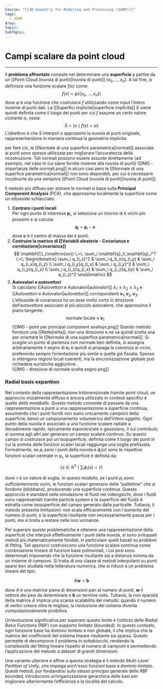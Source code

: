 ```yaml
---
Course: "[[3D Geometry for Modeling and Processing (3GMP)]]"
tags:
  - 3GMP
Area: 
topic: 
SubTopic: 
---
```


# Campi scalare da point cloud
---
Il **problema affrontato** consiste nel determinare una **superficie** a partire da un [[Point Cloud (nuvola di punti)|nuvola di punti]] $\{x_0, \dots, x_n\}$. A tal fine, si definisce una funzione scalare $f(x)$ come:$$
f(x) = \varphi(\{x_0, \dots, x_n\})
$$dove $\varphi$ è una funzione che costruisce $f$ utilizzando come input l’intero insieme di punti dati. La [[Superfici implicite|superficie implicita]] $S$ viene quindi definita come il luogo dei punti per cui $f$ assume un certo valore costante $\alpha$, ossia:$$
S = \{ x \mid f(x) = \alpha \}$$L’obiettivo è che $S$ interpoli o approssimi la nuvola di punti originale, rappresentandone in maniera continua la geometria implicita

per fare ciò, le [[Normale di una superfice parametrica|normali]] associate ai punti sono spesso utilizzate per migliorare l’accuratezza della ricostruzione. Tali normali possono essere assunte direttamente (ad esempio, nel caso in cui siano fornite insieme alla nuvola di punti)
![[IMG - importanza delle normali.png]]
in alcuni casi pero le [[Normale di una superfice parametrica|normali]] non sono disponibili, per cui è necessario ricostruirle da una semplice [[Point Cloud (nuvola di punti)|nuvola di punti]]. 

Il metodo più diffuso per stimare le normali si basa sulla **Principal Component Analysis** (PCA), che approssima localmente la superficie come un ellissoide schiacciato.
1. **Centrare i punti locali**  
   Per ogni punto di interesse $\mathbf{p}_i$, si seleziona un intorno di $k$ vicini più prossimi e si calcola:$$
   \mathbf{q}_i = \mathbf{p}_i - \mathbf{c}
   $$dove $\mathbf{c}$ è il centro di massa dei $k$ punti.
2. **Costruire la matrice di [[Variabili aleatorie - Covarianza e correlazione|covarianza]]**  $$
   \mathbf{C}_{\mathrm{ov}} \;=\; \sum_i \mathbf{q}_i\,\mathbf{q}_i^T
   \;=\;
   \begin{bmatrix}
     \sum_i q_{i_x}^2 & \sum_i q_{i_x}q_{i_y} & \sum_i q_{i_x}q_{i_z} \\
     \sum_i q_{i_y}q_{i_x} & \sum_i q_{i_y}^2 & \sum_i q_{i_y}q_{i_z} \\
     \sum_i q_{i_z}q_{i_x} & \sum_i q_{i_z}q_{iy} & \sum_i q_{i_z}^2
   \end{bmatrix}
   $$
3. **Autovalori e autovettori**  
   Si calcolano [[Autovettori e Autovalori|autovalori]] $\lambda_1 \le \lambda_2 \le \lambda_3$ e [[Autovettori e Autovalori|autovettori]] corrispondenti $\mathbf{v}_1,\mathbf{v}_2,\mathbf{v}_3$. L’ellissoide di covarianza ha un asse molto corto in direzione dell’autovettore associato al più piccolo autovalore, che approssima il piano tangente:  $$\text{normale locale}\;\approx\;\mathbf{v}_1$$  ![[IMG - point per principal component analisys.png]]
Questo metodo fornisce una [[Rette|retta]], non una direzione e ne va quindi scelta una per orientare le [[Normale di una superfice parametrica|normali]]. Si sceglie un punto di partenza con normale ben definita, si assegna arbitrariamente il segno di $\mathbf{v}_1$ e quindi si propaga la coerenza ai vicini, preferendo sempre l’orientazione più simile a quella già fissata. Spesso si ottengono regioni locali coerenti, ma la sincronizzazione globale può richiedere euristiche aggiuntive.  
![[IMG - direzione di normale scelta segno.png]]



### Radial basis expantion

Nel contesto della rappresentazione tridimensionale tramite point cloud, un approccio inizialmente diffuso e ancora utilizzato in contesti specifici è quello delle *metaballs*. Questo metodo consente di passare da una rappresentazione a punti a una rappresentazione a superficie continua, assumendo che i punti forniti non siano unicamente campioni della superficie, bensì un campionamento volumetrico dell’intero oggetto. Ogni punto della nuvola è associato a una funzione scalare radiale a decadimento rapido, tipicamente esponenziale o gaussiano, il cui contributo si somma agli altri per generare un campo scalare continuo. Su questo campo si costruisce poi un’isopuperficie, definita come il luogo dei punti in cui la somma delle funzioni scalari locali raggiunge una soglia prefissata. Formalmente, se $p_i$ sono i punti della nuvola e $\phi_i(x)$ sono le rispettive funzioni scalari centrate in $p_i$, la superficie è definita da:

$$
\left\{ x \in \mathbb{R}^3 \mid \sum_i \phi_i(x) = \tau \right\}
$$

dove $\tau$ è un valore di soglia. In questo modello, se i punti $p_i$ sono sufficientemente vicini, le funzioni scalari generano delle "pallettine" che si fondono (blobbano), producendo una superficie continua. Questo approccio è standard nella simulazione di fluidi nei videogiochi, dove i fluidi sono rappresentati tramite particle system e la superficie del fluido è estratta come isosuperficie del campo generato dalle particelle. Tuttavia, il metodo presenta limitazioni: non scala efficacemente con l'aumento del numero di punti, e la superficie risultante non necessariamente passa per i punti, ma si limita a restare nelle loro vicinanze.

Per superare queste problematiche e ottenere una rappresentazione della superficie che interpoli effettivamente i punti della nuvola, si sono sviluppati metodi più matematicamente fondati, in particolare quelli basati su problemi di fitting. Tali approcci costruiscono una funzione scalare continua come combinazione lineare di funzioni base polinomiali, i cui pesi sono determinati imponendo che la funzione risultante sia a distanza minima da un insieme di campioni. Si tratta di una classe di metodi interpolanti su punti sparsi ben studiata nella letteratura numerica, che si riduce a un problema lineare del tipo:

$$
A \mathbf{w} = \mathbf{b}
$$

dove $A$ è una matrice piena di dimensioni pari al numero di punti, $\mathbf{w}$ il vettore dei pesi da determinare e $\mathbf{b}$ un termine noto. Tuttavia, la non sparsità della matrice $A$ implica una scarsa scalabilità del metodo: quando il numero di vertici cresce oltre le migliaia, la risoluzione del sistema diventa computazionalmente proibitiva.

Un’evoluzione significativa per superare questo limite è l’utilizzo delle *Radial Basis Functions* (RBF) con supporto limitato (*bounded*). In questo contesto, ogni funzione base ha dominio limitato e non globale, il che implica che la matrice dei coefficienti del sistema lineare risultante sia sparsa. Questo permette di decomporre il problema in sottoblocchi, rendendo la complessità del fitting lineare rispetto al numero di campioni e permettendo l’applicazione del metodo a dataset di grandi dimensioni.

Una variante ulteriore e affine a questa strategia è il metodo *Multi-Level Partition of Unity*, che impiega anch'esso funzioni base a dominio limitato. Questi metodi, pur fondandosi sullo stesso principio generale delle RBF bounded, introducono un’organizzazione gerarchica delle basi per migliorare ulteriormente l’efficienza e la località del calcolo.
